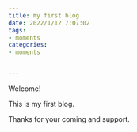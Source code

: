 ```yaml
---
title: my first blog
date: 2022/1/12 7:07:02
tags:
- moments
categories:
- moments


---
```


Welcome!

This is my first blog.

Thanks for your coming and support.

